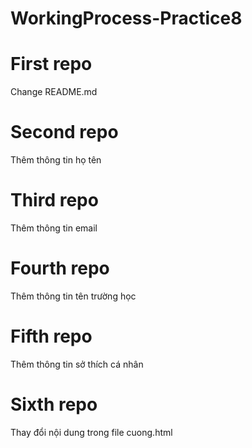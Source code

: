 # WorkingProcess-Practice8

# First repo
Change README.md

# Second repo
Thêm thông tin họ tên

# Third repo
Thêm thông tin email

# Fourth repo
Thêm thông tin tên trường học

# Fifth repo
Thêm thông tin sở thích cá nhân

# Sixth repo 
Thay đổi nội dung trong file cuong.html